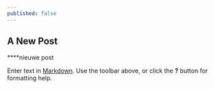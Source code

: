 ```yaml
---
published: false
---
```


## A New Post
****nieuwe post

Enter text in [Markdown](http://daringfireball.net/projects/markdown/). Use the toolbar above, or click the **?** button for formatting help.
